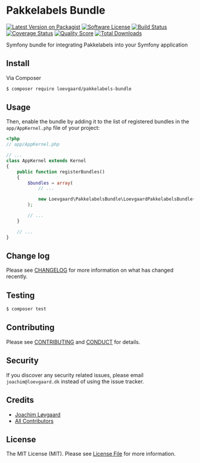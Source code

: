 # Pakkelabels Bundle

[![Latest Version on Packagist][ico-version]][link-packagist]
[![Software License][ico-license]](LICENSE.md)
[![Build Status][ico-travis]][link-travis]
[![Coverage Status][ico-scrutinizer]][link-scrutinizer]
[![Quality Score][ico-code-quality]][link-code-quality]
[![Total Downloads][ico-downloads]][link-downloads]

Symfony bundle for integrating Pakkelabels into your Symfony application

## Install

Via Composer

```bash
$ composer require loevgaard/pakkelabels-bundle
```

## Usage

Then, enable the bundle by adding it to the list of registered bundles
in the `app/AppKernel.php` file of your project:

```php
<?php
// app/AppKernel.php

// ...
class AppKernel extends Kernel
{
    public function registerBundles()
    {
        $bundles = array(
            // ...

            new Loevgaard\PakkelabelsBundle\LoevgaardPakkelabelsBundle()
        );

        // ...
    }

    // ...
}
```

## Change log

Please see [CHANGELOG](CHANGELOG.md) for more information on what has changed recently.

## Testing

```bash
$ composer test
```

## Contributing

Please see [CONTRIBUTING](CONTRIBUTING.md) and [CONDUCT](CONDUCT.md) for details.

## Security

If you discover any security related issues, please email `joachim@loevgaard.dk` instead of using the issue tracker.

## Credits

- [Joachim Løvgaard][link-author]
- [All Contributors][link-contributors]

## License

The MIT License (MIT). Please see [License File](LICENSE.md) for more information.

[ico-version]: https://img.shields.io/packagist/v/loevgaard/pakkelabels-bundle.svg?style=flat-square
[ico-license]: https://img.shields.io/badge/license-MIT-brightgreen.svg?style=flat-square
[ico-travis]: https://img.shields.io/travis/loevgaard/pakkelabels-bundle/master.svg?style=flat-square
[ico-scrutinizer]: https://img.shields.io/scrutinizer/coverage/g/loevgaard/pakkelabels-bundle.svg?style=flat-square
[ico-code-quality]: https://img.shields.io/scrutinizer/g/loevgaard/pakkelabels-bundle.svg?style=flat-square
[ico-downloads]: https://img.shields.io/packagist/dt/loevgaard/pakkelabels-bundle.svg?style=flat-square

[link-packagist]: https://packagist.org/packages/loevgaard/pakkelabels-bundle
[link-travis]: https://travis-ci.org/loevgaard/pakkelabels-bundle
[link-scrutinizer]: https://scrutinizer-ci.com/g/loevgaard/pakkelabels-bundle/code-structure
[link-code-quality]: https://scrutinizer-ci.com/g/loevgaard/pakkelabels-bundle
[link-downloads]: https://packagist.org/packages/loevgaard/pakkelabels-bundle
[link-author]: https://github.com/loevgaard
[link-contributors]: ../../contributors
